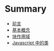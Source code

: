 # Summary

* [前言](README.md)
* [基本概念](basic-concept.md)
* [块作用域](block-scoped.md)
* [Javascript 中的类](classes.md)

